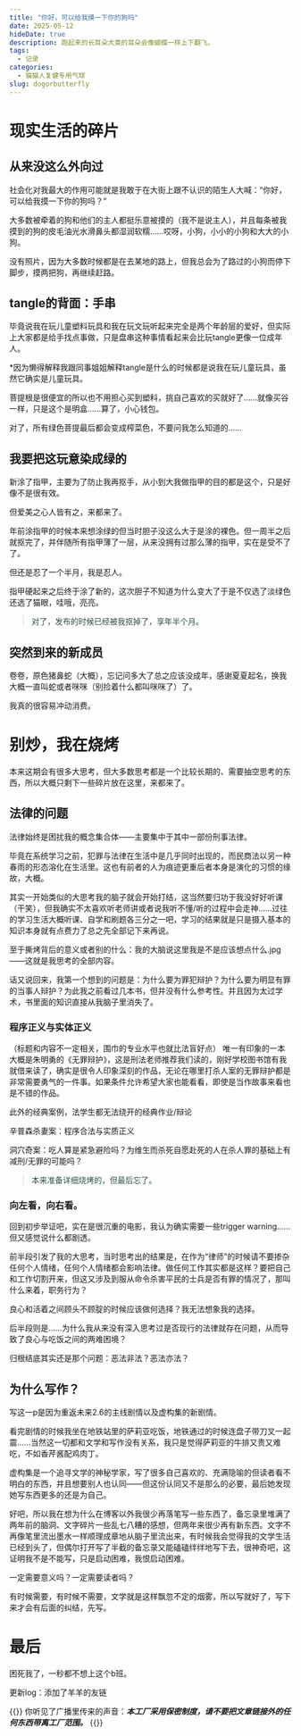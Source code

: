```yaml
---
title: "你好，可以给我摸一下你的狗吗"
date: 2025-05-12  
hideDate: true
description: 跑起来的长耳朵犬类的耳朵会像蝴蝶一样上下翻飞。
tags:
  - 记录
categories:
  - 猫猫人复健专用气球
slug: dogorbutterfly
---
```

<style>
  blockquote {
    color: #2a4f43; /* 设置字体颜色 */
  }
</style>

# 现实生活的碎片
## 从来没这么外向过
社会化对我最大的作用可能就是我敢于在大街上跟不认识的陌生人大喊：“你好，可以给我摸一下你的狗吗？”

大多数被牵着的狗和他们的主人都挺乐意被摸的（我不是说主人），并且每条被我摸到的狗的皮毛油光水滑鼻头都湿润软糯……哎呀，小狗，小小的小狗和大大的小狗。

没有照片，因为大多数时候都是在去某地的路上，但我总会为了路过的小狗而停下脚步，摸两把狗，再继续赶路。

## tangle的背面：手串
毕竟说我在玩儿童塑料玩具和我在玩文玩听起来完全是两个年龄层的爱好，但实际上大家都是给手找点事做，只是盘串这种事情看起来会比玩tangle更像一位成年人。

*因为懒得解释我跟同事姐姐解释tangle是什么的时候都是说我在玩儿童玩具，虽然它确实是儿童玩具。

菩提根是很便宜的所以也不用担心买到塑料，挑自己喜欢的买就好了……就像买谷一样，只是这个是明盒……算了，小心钱包。

对了，所有绿色菩提最后都会变成榨菜色，不要问我怎么知道的……

## 我要把这玩意染成绿的
新涂了指甲，主要为了防止我再抠手，从小到大我做指甲的目的都是这个，只是好像不是很有效。

但爱美之心人皆有之，来都来了。

年前涂指甲的时候本来想涂绿的但当时胆子没这么大于是涂的裸色。但一周半之后就抠完了，并伴随所有指甲薄了一层，从来没拥有过那么薄的指甲，实在是受不了了。

但还是忍了一个半月，我是忍人。

指甲硬起来之后终于涂了新的，这次胆子不知道为什么变大了于是不仅选了淡绿色还选了猫眼，哇哦，亮亮。

>对了，发布的时候已经被我抠掉了，享年半个月。


## 突然到来的新成员
卷卷，原色猪鼻蛇（大概），忘记问多大了总之应该没成年，感谢夏夏起名，换我大概一直叫蛇或者咪咪（别捡着什么都叫咪咪了）了。

我真的很容易冲动消费。

# 别炒，我在烧烤
本来这期会有很多大思考，但大多数思考都是一个比较长期的、需要抽空思考的东西，所以大概只剩下一些碎片放在这里，来都来了。
## 法律的问题
法律始终是困扰我的概念集合体——主要集中于其中一部份刑事法律。

毕竟在系统学习之前，犯罪与法律在生活中是几乎同时出现的，而民商法以另一种春雨的形态溶化在生活里。这也有前者的人为痕迹更重后者本身是演化的习惯的缘故，大概。


其实一开始类似的大思考我的脑子就会开始打结，这当然要归功于我没好好听课（干笑），但我确实不太喜欢听老师讲或者说我听不懂/听的过程中会走神……过往的学习生活大概听课、自学和刷题各三分之一吧，学习的结果就是只是摄入基本的知识本身就有点费力了总之先全部记下来再说。

至于撕烤背后的意义或者别的什么：我的大脑说这里我是不是应该想点什么.jpg——这就是我思考的全部内容。

话又说回来，我第一个想到的问题是：为什么要为罪犯辩护？为什么要为明显有罪的当事人辩护？为此我之前看过几本书，但并没有什么参考性。并且因为太过学术，书里面的知识直接从我脑子里消失了。

### 程序正义与实体正义
（标题和内容不一定相关，围巾的专业水平也就比法盲好点）
唯一有印象的一本大概是朱明勇的《无罪辩护》，这是刑法老师推荐我们读的，刚好学校图书馆有我就借来读了，确实是很令人印象深刻的作品，无论在哪里打杀人案的无罪辩护都是非常需要勇气的一件事。如果条件允许希望大家也能看看，即使是当作故事来看也是不错的作品。

此外的经典案例，法学生都无法绕开的经典作业/辩论

辛普森杀妻案：程序合法与实质正义

洞穴奇案：吃人算是紧急避险吗？为维生而杀死自愿赴死的人在杀人罪的基础上有减刑/无罪的可能吗？

> 本来准备详细烧烤的，但最后忘了。

### 向左看，向右看。
回到初步举证吧，实在是很沉重的电影，我认为确实需要一些trigger warning……但又感觉说什么都剧透。

前半段引发了我的大思考，当时思考出的结果是，在作为“律师”的时候请不要掺杂任何个人情绪，任何个人情绪都会影响法律。做任何工作其实都是这样？要把自己和工作切割开来，但这又涉及到服从命令杀害平民的士兵是否有罪的情况了，那叫什么来着，职务行为？

良心和活着之间顾头不顾腚的时候应该做何选择？我无法想象我的选择。

后半段则是……为什么我从来没有深入思考过是否现行的法律就存在问题，从而导致了良心与吃饭之间的两难困境？

归根结底其实还是那个问题：恶法非法？恶法亦法？


## 为什么写作？
写这一p是因为重返未来2.6的主线剧情以及虚构集的新剧情。

看完剧情的时候我坐在地铁站里的萨莉亚吃饭，地铁通过的时候连盘子带刀叉一起震……当然这一切都和文学和写作没有关系，我只是觉得萨莉亚的牛排又贵又难吃，不如香芹酱配鸡肉丁。

虚构集是一个追寻文学的神秘学家，写了很多自己喜欢的、充满隐喻的但读者看不明白的东西，并且想要别人也认同——但这份认同又不是那么的必要，最后她发现她写东西更多的还是为自己。

好吧，所以我在想为什么在博客以外我很少再落笔写一些东西了，备忘录里堆满了两年前的脑洞、文字碎片一些乱七八糟的感想，但两年来很少再有新东西。文字不再像笔里流出墨水一样顺理成章地从脑子里流出来，有时候我会觉得我的文学生活已经到头了，但偶尔打开写了半截的备忘录又能磕磕绊绊地写下去，很神奇吧，这证明我不是不能写，只是启动困难，我恨启动困难。

一定需要意义吗？一定需要读者吗？

有时候需要，有时候不需要，文学就是这样飘忽不定的烟雾，所以写就好了，写下来才会有后面的纠结，先写。


# 最后
困死我了，一秒都不想上这个b班。

更新log：添加了羊羊的友链



{{<card>}}
你听见了广播里传来的声音：***本工厂采用保密制度，请不要把文章链接外的任何东西带离工厂范围。***
{{</card>}}
